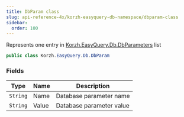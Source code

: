 ```yaml
---
title: DbParam class
slug: api-reference-4x/korzh-easyquery-db-namespace/dbparam-class
sidebar:
  order: 100
---
```


Represents one entry in [Korzh.EasyQuery.Db.DbParameters](///easyquery/docs/api-reference-4x/korzh-easyquery-db-namespace/dbparameters-class) list
```csharp
public class Korzh.EasyQuery.Db.DbParam

```

### Fields

| Type | Name | Description | 
| --- | --- | --- | 
| `String` | Name | Database parameter name | 
| `String` | Value | Database parameter value |
